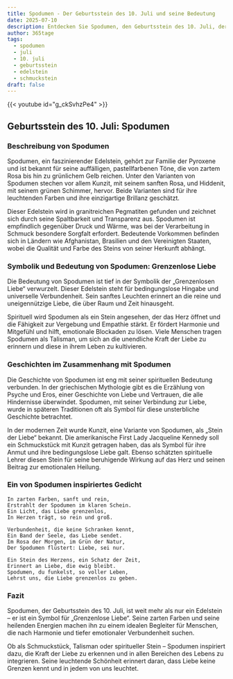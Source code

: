 ```yaml
---
title: Spodumen - Der Geburtsstein des 10. Juli und seine Bedeutung
date: 2025-07-10
description: Entdecken Sie Spodumen, den Geburtsstein des 10. Juli, der Grenzenlose Liebe symbolisiert. Seine Symbolik und Geschichte werden Sie inspirieren.
author: 365tage
tags:
  - spodumen
  - juli
  - 10. juli
  - geburtsstein
  - edelstein
  - schmuckstein
draft: false
---
```


{{< youtube id="g_ckSvhzPe4" >}}

## Geburtsstein des 10. Juli: Spodumen

### Beschreibung von Spodumen

Spodumen, ein faszinierender Edelstein, gehört zur Familie der Pyroxene und ist bekannt für seine auffälligen, pastellfarbenen Töne, die von zartem Rosa bis hin zu grünlichem Gelb reichen. Unter den Varianten von Spodumen stechen vor allem Kunzit, mit seinem sanften Rosa, und Hiddenit, mit seinem grünen Schimmer, hervor. Beide Varianten sind für ihre leuchtenden Farben und ihre einzigartige Brillanz geschätzt.

Dieser Edelstein wird in granitreichen Pegmatiten gefunden und zeichnet sich durch seine Spaltbarkeit und Transparenz aus. Spodumen ist empfindlich gegenüber Druck und Wärme, was bei der Verarbeitung in Schmuck besondere Sorgfalt erfordert. Bedeutende Vorkommen befinden sich in Ländern wie Afghanistan, Brasilien und den Vereinigten Staaten, wobei die Qualität und Farbe des Steins von seiner Herkunft abhängt.

### Symbolik und Bedeutung von Spodumen: Grenzenlose Liebe

Die Bedeutung von Spodumen ist tief in der Symbolik der „Grenzenlosen Liebe“ verwurzelt. Dieser Edelstein steht für bedingungslose Hingabe und universelle Verbundenheit. Sein sanftes Leuchten erinnert an die reine und uneigennützige Liebe, die über Raum und Zeit hinausgeht.

Spirituell wird Spodumen als ein Stein angesehen, der das Herz öffnet und die Fähigkeit zur Vergebung und Empathie stärkt. Er fördert Harmonie und Mitgefühl und hilft, emotionale Blockaden zu lösen. Viele Menschen tragen Spodumen als Talisman, um sich an die unendliche Kraft der Liebe zu erinnern und diese in ihrem Leben zu kultivieren.

### Geschichten im Zusammenhang mit Spodumen

Die Geschichte von Spodumen ist eng mit seiner spirituellen Bedeutung verbunden. In der griechischen Mythologie gibt es die Erzählung von Psyche und Eros, einer Geschichte von Liebe und Vertrauen, die alle Hindernisse überwindet. Spodumen, mit seiner Verbindung zur Liebe, wurde in späteren Traditionen oft als Symbol für diese unsterbliche Geschichte betrachtet.

In der modernen Zeit wurde Kunzit, eine Variante von Spodumen, als „Stein der Liebe“ bekannt. Die amerikanische First Lady Jacqueline Kennedy soll ein Schmuckstück mit Kunzit getragen haben, das als Symbol für ihre Anmut und ihre bedingungslose Liebe galt. Ebenso schätzten spirituelle Lehrer diesen Stein für seine beruhigende Wirkung auf das Herz und seinen Beitrag zur emotionalen Heilung.

### Ein von Spodumen inspiriertes Gedicht

```
In zarten Farben, sanft und rein,  
Erstrahlt der Spodumen im klaren Schein.  
Ein Licht, das Liebe grenzenlos,  
In Herzen trägt, so rein und groß.  

Verbundenheit, die keine Schranken kennt,  
Ein Band der Seele, das Liebe sendet.  
Im Rosa der Morgen, im Grün der Natur,  
Der Spodumen flüstert: Liebe, sei nur.  

Ein Stein des Herzens, ein Schatz der Zeit,  
Erinnert an Liebe, die ewig bleibt.  
Spodumen, du funkelst, so voller Leben,  
Lehrst uns, die Liebe grenzenlos zu geben.  
```

### Fazit

Spodumen, der Geburtsstein des 10. Juli, ist weit mehr als nur ein Edelstein – er ist ein Symbol für „Grenzenlose Liebe“. Seine zarten Farben und seine heilenden Energien machen ihn zu einem idealen Begleiter für Menschen, die nach Harmonie und tiefer emotionaler Verbundenheit suchen.

Ob als Schmuckstück, Talisman oder spiritueller Stein – Spodumen inspiriert dazu, die Kraft der Liebe zu erkennen und in allen Bereichen des Lebens zu integrieren. Seine leuchtende Schönheit erinnert daran, dass Liebe keine Grenzen kennt und in jedem von uns leuchtet.